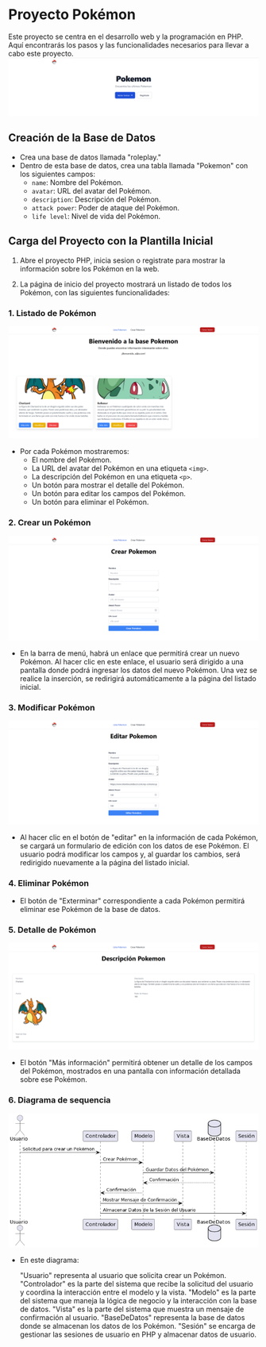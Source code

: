 # Proyecto Pokémon

Este proyecto se centra en el desarrollo web y la programación en PHP. Aquí encontrarás los pasos y las funcionalidades necesarios para llevar a cabo este proyecto.
![Inicio Pokemon](./images/inicio.png)

## Creación de la Base de Datos

- Crea una base de datos llamada "roleplay."
- Dentro de esta base de datos, crea una tabla llamada "Pokemon" con los siguientes campos:
    - `name`: Nombre del Pokémon.
    - `avatar`: URL del avatar del Pokémon.
    - `description`: Descripción del Pokémon.
    - `attack power`: Poder de ataque del Pokémon.
    - `life level`: Nivel de vida del Pokémon.

## Carga del Proyecto con la Plantilla Inicial

1. Abre el proyecto PHP, inicia sesion o registrate para mostrar la información sobre los Pokémon en la web.

2. La página de inicio del proyecto mostrará un listado de todos los Pokémon, con las siguientes funcionalidades:

### 1. Listado de Pokémon
![Listado Pokemon](./images/bienvenida.png)
- Por cada Pokémon mostraremos:
    - El nombre del Pokémon.
    - La URL del avatar del Pokémon en una etiqueta `<img>`.
    - La descripción del Pokémon en una etiqueta `<p>`.
    - Un botón para mostrar el detalle del Pokémon.
    - Un botón para editar los campos del Pokémon.
    - Un botón para eliminar el Pokémon.

### 2. Crear un Pokémon
![Crear Pokemon](./images/crear.png)

- En la barra de menú, habrá un enlace que permitirá crear un nuevo Pokémon. Al hacer clic en este enlace, el usuario será dirigido a una pantalla donde podrá ingresar los datos del nuevo Pokémon. Una vez se realice la inserción, se redirigirá automáticamente a la página del listado inicial.

### 3. Modificar Pokémon
![Modificar Pokemon](./images/editar.png)

- Al hacer clic en el botón de "editar" en la información de cada Pokémon, se cargará un formulario de edición con los datos de ese Pokémon. El usuario podrá modificar los campos y, al guardar los cambios, será redirigido nuevamente a la página del listado inicial.

### 4. Eliminar Pokémon

- El botón de "Exterminar" correspondiente a cada Pokémon permitirá eliminar ese Pokémon de la base de datos.

### 5. Detalle de Pokémon
![Detalles Pokemon](./images/descripcion.png)
- El botón "Más información" permitirá obtener un detalle de los campos del Pokémon, mostrados en una pantalla con información detallada sobre ese Pokémon.

### 6. Diagrama de sequencia
![diagrama](./images/diagrama.png)
- En este diagrama:

    "Usuario" representa al usuario que solicita crear un Pokémon.
    "Controlador" es la parte del sistema que recibe la solicitud del usuario y coordina la interacción entre el modelo y la vista.
    "Modelo" es la parte del sistema que maneja la lógica de negocio y la interacción con la base de datos.
    "Vista" es la parte del sistema que muestra un mensaje de confirmación al usuario.
    "BaseDeDatos" representa la base de datos donde se almacenan los datos de los Pokémon.
    "Sesión" se encarga de gestionar las sesiones de usuario en PHP y almacenar datos de usuario.

